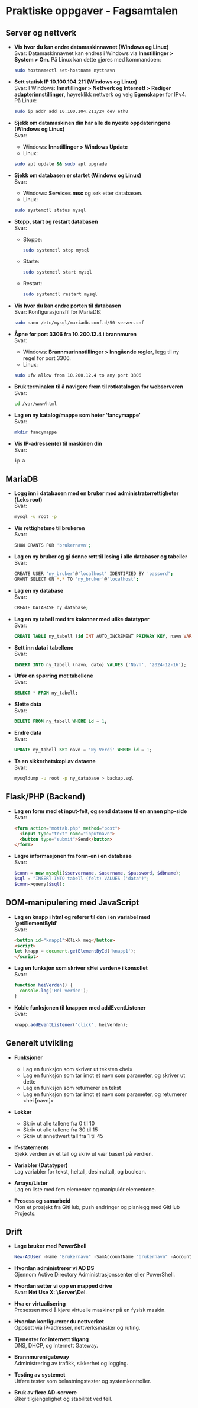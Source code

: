 
# Praktiske oppgaver - Fagsamtalen

## Server og nettverk

- **Vis hvor du kan endre datamaskinnavnet (Windows og Linux)**  
  Svar: Datamaskinnavnet kan endres i Windows via **Innstillinger > System > Om**. På Linux kan dette gjøres med kommandoen:  
  ```bash  
  sudo hostnamectl set-hostname nyttnavn  
  ```

- **Sett statisk IP 10.100.104.211 (Windows og Linux)**  
  Svar: I Windows: **Innstillinger > Nettverk og Internett > Rediger adapterinnstillinger**, høyreklikk nettverk og velg **Egenskaper** for IPv4.  
  På Linux:  
  ```bash  
  sudo ip addr add 10.100.104.211/24 dev eth0  
  ```

- **Sjekk om datamaskinen din har alle de nyeste oppdateringene (Windows og Linux)**  
  Svar:  
  - Windows: **Innstillinger > Windows Update**  
  - Linux:  
  ```bash  
  sudo apt update && sudo apt upgrade  
  ```

- **Sjekk om databasen er startet (Windows og Linux)**  
  Svar:  
  - Windows: **Services.msc** og søk etter databasen.  
  - Linux:  
  ```bash  
  sudo systemctl status mysql  
  ```

- **Stopp, start og restart databasen**  
  Svar:  
  - Stoppe:  
    ```bash  
    sudo systemctl stop mysql  
    ```  
  - Starte:  
    ```bash  
    sudo systemctl start mysql  
    ```  
  - Restart:  
    ```bash  
    sudo systemctl restart mysql  
    ```

- **Vis hvor du kan endre porten til databasen**  
  Svar: Konfigurasjonsfil for MariaDB:  
  ```bash  
  sudo nano /etc/mysql/mariadb.conf.d/50-server.cnf  
  ```

- **Åpne for port 3306 fra 10.200.12.4 i brannmuren**  
  Svar:  
  - Windows: **Brannmurinnstillinger > Inngående regler**, legg til ny regel for port 3306.  
  - Linux:  
  ```bash  
  sudo ufw allow from 10.200.12.4 to any port 3306  
  ```

- **Bruk terminalen til å navigere frem til rotkatalogen for webserveren**  
  Svar:  
  ```bash  
  cd /var/www/html  
  ```

- **Lag en ny katalog/mappe som heter ‘fancymappe’**  
  Svar:  
  ```bash  
  mkdir fancymappe  
  ```

- **Vis IP-adressen(e) til maskinen din**  
  Svar:  
  ```bash  
  ip a  
  ```

## MariaDB

- **Logg inn i databasen med en bruker med administratorrettigheter (f.eks root)**  
  Svar:  
  ```bash  
  mysql -u root -p  
  ```

- **Vis rettighetene til brukeren**  
  Svar:  
  ```bash  
  SHOW GRANTS FOR 'brukernavn';  
  ```

- **Lag en ny bruker og gi denne rett til lesing i alle databaser og tabeller**  
  Svar:  
  ```bash  
  CREATE USER 'ny_bruker'@'localhost' IDENTIFIED BY 'passord';  
  GRANT SELECT ON *.* TO 'ny_bruker'@'localhost';  
  ```

- **Lag en ny database**  
  Svar:  
  ```bash  
  CREATE DATABASE ny_database;  
  ```

- **Lag en ny tabell med tre kolonner med ulike datatyper**  
  Svar:  
  ```sql  
  CREATE TABLE ny_tabell (id INT AUTO_INCREMENT PRIMARY KEY, navn VARCHAR(50), dato DATE);  
  ```

- **Sett inn data i tabellene**  
  Svar:  
  ```sql  
  INSERT INTO ny_tabell (navn, dato) VALUES ('Navn', '2024-12-16');  
  ```

- **Utfør en spørring mot tabellene**  
  Svar:  
  ```sql  
  SELECT * FROM ny_tabell;  
  ```

- **Slette data**  
  Svar:  
  ```sql  
  DELETE FROM ny_tabell WHERE id = 1;  
  ```

- **Endre data**  
  Svar:  
  ```sql  
  UPDATE ny_tabell SET navn = 'Ny Verdi' WHERE id = 1;  
  ```

- **Ta en sikkerhetskopi av dataene**  
  Svar:  
  ```bash  
  mysqldump -u root -p ny_database > backup.sql  
  ```

## Flask/PHP (Backend)

- **Lag en form med et input-felt, og send dataene til en annen php-side**  
  Svar:  
  ```html  
  <form action="mottak.php" method="post">  
    <input type="text" name="inputnavn">  
    <button type="submit">Send</button>  
  </form>  
  ```

- **Lagre informasjonen fra form-en i en database**  
  Svar:  
  ```php  
  $conn = new mysqli($servername, $username, $password, $dbname);  
  $sql = "INSERT INTO tabell (felt) VALUES ('data')";  
  $conn->query($sql);  
  ```

## DOM-manipulering med JavaScript

- **Lag en knapp i html og referer til den i en variabel med ‘getElementById’**  
  Svar:  
  ```html  
  <button id="knapp1">Klikk meg</button>  
  <script>  
  let knapp = document.getElementById('knapp1');  
  </script>  
  ```

- **Lag en funksjon som skriver «Hei verden» i konsollet**  
  Svar:  
  ```javascript  
  function heiVerden() {  
    console.log('Hei verden');  
  }  
  ```

- **Koble funksjonen til knappen med addEventListener**  
  Svar:  
  ```javascript  
  knapp.addEventListener('click', heiVerden);  
  ```

## Generelt utvikling

- **Funksjoner**  
  - Lag en funksjon som skriver ut teksten «hei»  
  - Lag en funksjon som tar imot et navn som parameter, og skriver ut dette  
  - Lag en funksjon som returnerer en tekst  
  - Lag en funksjon som tar imot et navn som parameter, og returnerer «hei [navn]»

- **Løkker**  
  - Skriv ut alle tallene fra 0 til 10  
  - Skriv ut alle tallene fra 30 til 15  
  - Skriv ut annethvert tall fra 1 til 45  

- **If-statements**  
  Sjekk verdien av et tall og skriv ut vær basert på verdien.

- **Variabler (Datatyper)**  
  Lag variabler for tekst, heltall, desimaltall, og boolean.

- **Arrays/Lister**  
  Lag en liste med fem elementer og manipulér elementene.

- **Prosess og samarbeid**  
  Klon et prosjekt fra GitHub, push endringer og planlegg med GitHub Projects.

## Drift

- **Lage bruker med PowerShell**  
  ```powershell  
  New-ADUser -Name "Brukernavn" -SamAccountName "brukernavn" -AccountPassword (ConvertTo-SecureString -AsPlainText 'Passord' -Force) -Enabled $true  
  ```

- **Hvordan administrerer vi AD DS**  
  Gjennom Active Directory Administrasjonssenter eller PowerShell.

- **Hvordan setter vi opp en mapped drive**  
  Svar: **Net Use X: \\Server\Del**.

- **Hva er virtualisering**  
  Prosessen med å kjøre virtuelle maskiner på en fysisk maskin.

- **Hvordan konfigurerer du nettverket**  
  Oppsett via IP-adresser, nettverksmasker og ruting.

- **Tjenester for internett tilgang**  
  DNS, DHCP, og Internett Gateway.

- **Brannmuren/gateway**  
  Administrering av trafikk, sikkerhet og logging.

- **Testing av systemet**  
  Utføre tester som belastningstester og systemkontroller.

- **Bruk av flere AD-servere**  
  Øker tilgjengelighet og stabilitet ved feil.

```

